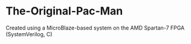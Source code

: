 # The-Original-Pac-Man
Created using a MicroBlaze-based system on the AMD Spartan-7 FPGA (SystemVerilog, C)
